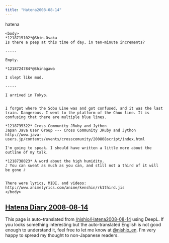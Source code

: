 ```yaml
---
title: "Hatena2008-08-14"
---
```


hatena

```
<body>
*1218715102*@Shin-Osaka
Is there a peep at this time of day, in ten-minute increments?

-----

Empty.

*1218724784*@Shinagawa

I slept like mud.

-----

I arrived in Tokyo.


I forgot where the Sobu Line was and got confused, and it was the last train. Dangerous. I went to the platform of the Chuo line. It is confusing that there are multiple blue lines.

*1218735322* Cross Community JRuby and Jython
Japan Java User Group --- Cross Community JRuby and Jython
http://www.java-users.jp/contents/events/crosscomunity/200808script/index.html

I'm going to speak. I should have written a little more about the outline of my talk.

*1218738023* A word about the high humidity.
♪ You can sweat as much as you can, and still not a third of it will be gone ♪


There were lyrics, MIDI, and videos: http://www.animelyrics.com/anime/kenshin/rk1third.jis
</body>
```


[Hatena Diary 2008-08-14](https://nishiohirokazu.hatenadiary.org/archive/2008/08/14)
---
This page is auto-translated from [/nishio/Hatena2008-08-14](https://scrapbox.io/nishio/Hatena2008-08-14) using DeepL. If you looks something interesting but the auto-translated English is not good enough to understand it, feel free to let me know at [@nishio_en](https://twitter.com/nishio_en). I'm very happy to spread my thought to non-Japanese readers.